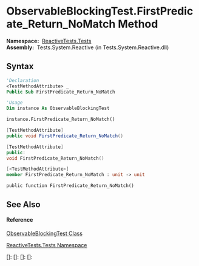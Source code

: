 # ObservableBlockingTest.FirstPredicate\_Return\_NoMatch Method

**Namespace:**  [ReactiveTests.Tests](ReactiveTests.Tests\ReactiveTests.Tests.md)  
**Assembly:**  Tests.System.Reactive (in Tests.System.Reactive.dll)

## Syntax

```vb
'Declaration
<TestMethodAttribute> _
Public Sub FirstPredicate_Return_NoMatch
```

```vb
'Usage
Dim instance As ObservableBlockingTest

instance.FirstPredicate_Return_NoMatch()
```

```csharp
[TestMethodAttribute]
public void FirstPredicate_Return_NoMatch()
```

```c++
[TestMethodAttribute]
public:
void FirstPredicate_Return_NoMatch()
```

```fsharp
[<TestMethodAttribute>]
member FirstPredicate_Return_NoMatch : unit -> unit 
```

```jscript
public function FirstPredicate_Return_NoMatch()
```

## See Also

#### Reference

[ObservableBlockingTest Class](ObservableBlockingTest\ObservableBlockingTest.md)

[ReactiveTests.Tests Namespace](ReactiveTests.Tests\ReactiveTests.Tests.md)

[]: 
[]: 
[]: 
[]: 